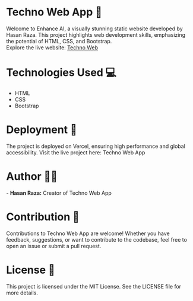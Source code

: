 <h1>Techno Web App 🚀</h1>
Welcome to Enhance AI, a visually stunning static website developed by Hasan Raza. This project highlights web development skills, emphasizing the potential of HTML, CSS, and Bootstrap.
<br>
Explore the live website: <a href="https://techno-web-app.vercel.app/">Techno Web</a>

<h1>Technologies Used 💻</h1>
<ul>
  <li>HTML</li>
  <li>CSS</li>
  <li>Bootstrap</li>
</ul>

<h1>Deployment 🚀</h1>
The project is deployed on Vercel, ensuring high performance and global accessibility. Visit the live project here: Techno Web App

<h1>Author 🧑‍💻</h1>
- <b>Hasan Raza:</b> Creator of Techno Web App

<h1>Contribution 🤝</h1>
Contributions to Techno Web App are welcome! Whether you have feedback, suggestions, or want to contribute to the codebase, feel free to open an issue or submit a pull request.

<h1>License 📄</h1>
This project is licensed under the MIT License. See the LICENSE file for more details.
